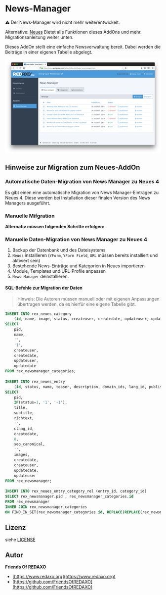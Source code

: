# News-Manager

⚠️ Der News-Manager wird nicht mehr weiterentwickelt. 

Alternative: [Neues](https://github.com/friendsofredaxo/neues/) 
Bietet alle Funktionen dieses AddOns und mehr. 
Migrationsanleitung weiter unten. 

Dieses AddOn stellt eine einfache Newsverwaltung bereit. Dabei werden die Beiträge in einer eigenen Tabelle abgelegt.

![Screenshot](https://raw.githubusercontent.com/FriendsOfREDAXO/newsmanager/assets/screenshot.png)


## Hinweise zur Migration zum Neues-AddOn

### Automatische Daten-Migration von News Manager zu Neues 4

Es gibt einen eine automatische Migration von News Manager-Einträgen zu Neues 4.
Diese werden bei Installation dieser finalen Version des News Managers ausgeführt. 

### Manuelle Mifgration 

**Alternativ müssen folgenden Schritte erfolgen:**

### Manuelle Daten-Migration von News Manager zu Neues 4

1. Backup der Datenbank und des Dateisystems
2. `Neues` installieren (`YForm`, `YForm Field`, `URL` müssen bereits installiert und aktiviert sein)
3. Bestehende News-Einträge und Kategorien in Neues importieren
4. Module, Templates und URL-Profile anpassen
5. `News Manager` deinstallieren.

#### SQL-Befehle zur Migration der Daten

> Hinweis: Die Autoren müssen manuell oder mit eigenen Anpassungen übertragen werden, da es hierfür eine eigene Tabelle gibt.

```SQL
INSERT INTO rex_neues_category
    (id, name, image, status, createuser, createdate, updateuser, updatedate)
SELECT 
    pid,
    name,
    '',
    '1', 
    createuser,
    createdate,
    updateuser,
    updatedate
FROM rex_newsmanager_categories;

INSERT INTO rex_neues_entry
    (id, status, name, teaser, description, domain_ids, lang_id, publishdate, author_id, url, image, images, createdate, createuser, updatedate, updateuser)
SELECT 
    pid,
    IF(status=1, '1', '-1'),
    title,
    subtitle,
    richtext,
    '',
    clang_id,
    createdate,
    0,
    seo_canonical,
    '',
    images,
    createdate,
    createuser,
    updatedate,
    updateuser
FROM rex_newsmanager;

INSERT INTO rex_neues_entry_category_rel (entry_id, category_id)
SELECT rex_newsmanager.pid , rex_newsmanager_categories.id
FROM rex_newsmanager
INNER JOIN rex_newsmanager_categories
ON FIND_IN_SET(rex_newsmanager_categories.id, REPLACE(REPLACE(rex_newsmanager.newsmanager_category_id, '|', ','), ' ', '')) > 0;
```

## Lizenz

siehe [LICENSE](https://github.com/FriendsOfREDAXO/newsmanager/blob/master/LICENSE)

## Autor

**Friends Of REDAXO**

* [https://www.redaxo.org](https://www.redaxo.org)
* [https://github.com/FriendsOfREDAXO](https://github.com/FriendsOfREDAXO)

